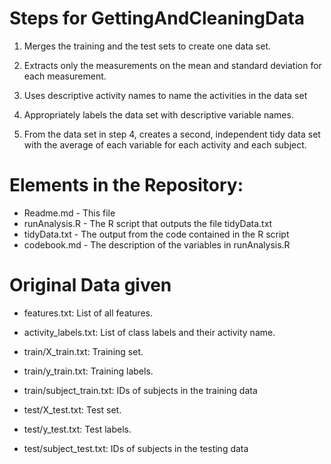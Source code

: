 # Steps for GettingAndCleaningData

1) Merges the training and the test sets to create one data set.

2) Extracts only the measurements on the mean and standard deviation for each measurement.

3) Uses descriptive activity names to name the activities in the data set

4) Appropriately labels the data set with descriptive variable names.

5) From the data set in step 4, creates a second, independent tidy data set with the average of each variable for each activity and each subject.


# Elements in the Repository:

* Readme.md - This file
* runAnalysis.R - The R script that outputs the file tidyData.txt
* tidyData.txt - The output from the code contained in the R script
* codebook.md - The description of the variables in runAnalysis.R

# Original Data given
* features.txt: List of all features.

* activity_labels.txt: List of class labels and their activity name.

* train/X_train.txt: Training set.

* train/y_train.txt: Training labels.

* train/subject_train.txt: IDs of subjects in the training data

* test/X_test.txt: Test set.

* test/y_test.txt: Test labels.

* test/subject_test.txt: IDs of subjects in the testing data
